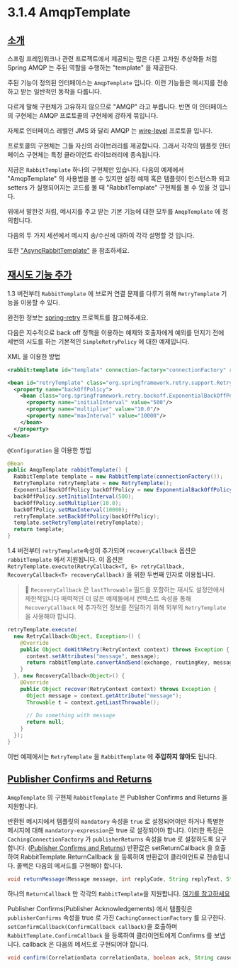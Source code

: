 # 3.1.4 AmqpTemplate

## [소개](https://docs.spring.io/spring-amqp/docs/1.6.11.RELEASE/reference/html/_reference.html#_introduction_5)

스프링 프레임워크나 관련 프로젝트에서 제공되는 많은 다른 고차원 추상화들 처럼 Spring AMQP 는 주된 역할을 수행하는 "template" 을 제공한다.

주된 기능이 정의된 인터페이스는 `AmqpTemplate` 입니다. 이런 기능들은 메시지를 전송하고 받는 일반적인 동작을 다룹니다.

다르게 말해 구현체가 고유하지 않으므로 "AMQP" 라고 부릅니다. 반면 이 인터페이스의 구현체는 AMQP 프로토콜의 구현체에 강하게 묶입니다.

자체로 인터페이스 레벨인 JMS 와 달리 AMQP 는 [wire-level](https://en.wikipedia.org/wiki/Wire_protocol) 프로토콜 입니다.

프로토콜의 구현체는 그들 자신의 라이브러리를 제공합니다. 그래서 각각의 템플릿 인터페이스 구현체는 특정 클라이언트 라이브러리에 종속됩니다.

지금은 `RabbitTemplate` 하나의 구현체만 있습니다. 다음의 예제에서 "AmqpTemplate" 의 사용법을 볼 수 있지만 설정 예제 혹은 
템플릿이 인스턴스화 되고 setters 가 실행되어지는 코드를 볼 때 "RabbitTemplate" 구현체를 볼 수 있을 것 입니다.

위에서 말한것 처럼, 메시지를 주고 받는 기본 기능에 대한 모두를 `AmqpTemplate` 에 정의합니다.

다음의 두 가지 세션에서 메시지 송/수신에 대하여 각각 설명할 것 입니다.

또한 ["AsyncRabbitTemplate"](https://docs.spring.io/spring-amqp/docs/1.6.11.RELEASE/reference/html/_reference.html#template-retry) 을 참조하세요.

## [재시도 기능 추가](https://docs.spring.io/spring-amqp/docs/1.6.11.RELEASE/reference/html/_reference.html#template-retry)

1.3 버전부터 `RabbitTemplate` 에 브로커 연결 문제를 다루기 위해 `RetryTemplate` 기능을 이용할 수 있다. 

완전한 정보는 [spring-retry](https://github.com/spring-projects/spring-retry) 프로젝트를 참고해주세요. 

다음은 지수적으로 back off 정책을 이용하는 예제와 호출자에게 예외를 던지기 전에 세번의 시도를 하는 기본적인 `SimpleRetryPolicy` 에 대한 예제입니다.

XML 을 이용한 방법
```xml
<rabbit:template id="template" connection-factory="connectionFactory" retry-template="retryTemplate">

<bean id="retryTemplate" class="org.springframework.retry.support.RetryTemplate">
  <property name="backOffPolicy">
    <bean class="org.springframework.retry.backoff.ExponentialBackOffPolicy">
      <property name="initialInterval" value="500"/>
      <property name="multiplier" value="10.0"/>
      <property name="maxInterval" value="10000"/>
    </bean>
  </property>
</bean>
```

`@Configuration` 을 이용한 방법
```java
@Bean
public AmqpTemplate rabbitTemplate() {
  RabbitTemplate template = new RabbitTemplate(connectionFactory());
  RetryTemplate retryTemplate = new RetryTemplate();
  ExponentialBackOffPolicy backOffPolicy = new ExponentialBackOffPolicy();
  backOffPolicy.setInitialInterval(500);
  backOffPolicy.setMultiplier(10.0);
  backOffPolicy.setMaxInterval(10000);
  retryTemplate.setBackOffPolicy(backOffPolicy);
  template.setRetryTemplate(retryTemplate);
  return template;
}
```

1.4 버전부터 `retryTemplate`속성이 추가되며 `recoveryCallback` 옵션은 `rabbitTemplate` 에서 지원됩니다.
이 옵션은 `RetryTemplate.execute(RetryCallback<T, E> retryCallback, RecoveryCallback<T> recoveryCallback)` 을 위한 
두번째 인자로 이용됩니다.

> :herb: `RecoveryCallback` 은 `lastThrowable` 필드를 포함하는 재시도 설정안에서 제한적입니다
> 매력적인 더 많은 예제들에서 컨텍스트 속성을 통해 `RecoveryCallback` 에 추가적인 정보를 전달하기 위해 
> 외부의 `RetryTemplate` 을 사용해야 합니다.

```java
retryTemplate.execute(
  new RetryCallback<Object, Exception>() {
    @Override
    public Object doWithRetry(RetryContext context) throws Exception {
      context.setAttributes("message", message);
      return rabbitTemplate.convertAndSend(exchange, routingKey, message);
    }
  }, new RecoveryCallback<Object>() {
    @Override
    public Object recover(RetryContext context) throws Exception {
      Object message = context.getAttribute("message");
      Throwable t = context.getLiastThrowable();
      
      // Do something with message
      return null;
    }
  });
}
```

이번 예제에서는 `RetryTemplate` 을 `RabbitTemplate` 에 **주입하지 않아도** 됩니다.

## [Publisher Confirms and Returns](https://docs.spring.io/spring-amqp/docs/1.6.11.RELEASE/reference/html/_reference.html#template-confirms)

`AmqpTemplate` 의 구현체 `RabbitTemplate` 은 Publisher Confirms and Returns 을 지원합니다.

반환된 메시지에서 템플릿의 `mandatory` 속성을 `true` 로 설정되어야만 하거나 특별한 메시지에 대해 `mandatory-expression`은 true 로 설정되어야
합니다.
이러한 특징은 `CachingConnectionFactory` 가 `publisherReturns` 속성을 true 로 설정하도록 요구합니다.
([Publisher Confirms and Returns](https://docs.spring.io/spring-amqp/docs/1.6.11.RELEASE/reference/html/_reference.html#cf-pub-conf-ret))
반환값은 setReturnCallback 을 호출하여 RabbitTemplate.ReturnCallback 을 등록하여 반환값이 클라이언트로 전송됩니다.
콜백은 다음의 메서드를 구현해야 합니다.

```java
void returnMessage(Message message, int replyCode, String replyText, String exchange, String routingKey);
```

하나의 `ReturnCallback` 만 각각의 `RabbitTemplate`을 지원합니다. [여기를 참고하세요](https://docs.spring.io/spring-amqp/docs/1.6.11.RELEASE/reference/html/_reference.html#reply-timeout)

Publisher Confirms(Publisher Acknowledgements) 에서 템플릿은 `publisherConfirms` 속성을 true 로 가진 `CachingConnectionFactory` 
를 요구한다.
`setConfirmCallback(ConfirmCallback callback)`을 호출하며 `RabbitTemplate.ConfirmCallback` 을 등록하여 클라이언트에게 Confirms 를 보냅니다.
callback 은 다음의 메서드로 구현되어야 합니다.

```java
void confirm(CorrelationData correlationData, boolean ack, String cause);
```

